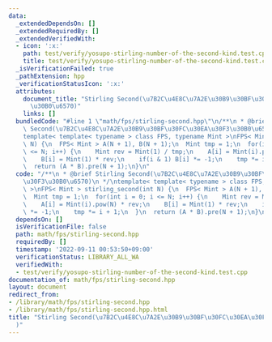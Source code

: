 ```yaml
---
data:
  _extendedDependsOn: []
  _extendedRequiredBy: []
  _extendedVerifiedWith:
  - icon: ':x:'
    path: test/verify/yosupo-stirling-number-of-the-second-kind.test.cpp
    title: test/verify/yosupo-stirling-number-of-the-second-kind.test.cpp
  _isVerificationFailed: true
  _pathExtension: hpp
  _verificationStatusIcon: ':x:'
  attributes:
    document_title: "Stirling Second(\u7B2C\u4E8C\u7A2E\u30B9\u30BF\u30FC\u30EA\u30F3\
      \u30B0\u6570)"
    links: []
  bundledCode: "#line 1 \"math/fps/stirling-second.hpp\"\n/**\n * @brief Stirling\
    \ Second(\u7B2C\u4E8C\u7A2E\u30B9\u30BF\u30FC\u30EA\u30F3\u30B0\u6570)\n */\n\
    template< template< typename > class FPS, typename Mint >\nFPS< Mint > stirling_second(int\
    \ N) {\n  FPS< Mint > A(N + 1), B(N + 1);\n  Mint tmp = 1;\n  for(int i = 0; i\
    \ <= N; i++) {\n    Mint rev = Mint(1) / tmp;\n    A[i] = Mint(i).pow(N) * rev;\n\
    \    B[i] = Mint(1) * rev;\n    if(i & 1) B[i] *= -1;\n    tmp *= i + 1;\n  }\n\
    \  return (A * B).pre(N + 1);\n}\n"
  code: "/**\n * @brief Stirling Second(\u7B2C\u4E8C\u7A2E\u30B9\u30BF\u30FC\u30EA\
    \u30F3\u30B0\u6570)\n */\ntemplate< template< typename > class FPS, typename Mint\
    \ >\nFPS< Mint > stirling_second(int N) {\n  FPS< Mint > A(N + 1), B(N + 1);\n\
    \  Mint tmp = 1;\n  for(int i = 0; i <= N; i++) {\n    Mint rev = Mint(1) / tmp;\n\
    \    A[i] = Mint(i).pow(N) * rev;\n    B[i] = Mint(1) * rev;\n    if(i & 1) B[i]\
    \ *= -1;\n    tmp *= i + 1;\n  }\n  return (A * B).pre(N + 1);\n}\n"
  dependsOn: []
  isVerificationFile: false
  path: math/fps/stirling-second.hpp
  requiredBy: []
  timestamp: '2022-09-11 00:53:50+09:00'
  verificationStatus: LIBRARY_ALL_WA
  verifiedWith:
  - test/verify/yosupo-stirling-number-of-the-second-kind.test.cpp
documentation_of: math/fps/stirling-second.hpp
layout: document
redirect_from:
- /library/math/fps/stirling-second.hpp
- /library/math/fps/stirling-second.hpp.html
title: "Stirling Second(\u7B2C\u4E8C\u7A2E\u30B9\u30BF\u30FC\u30EA\u30F3\u30B0\u6570\
  )"
---
```

